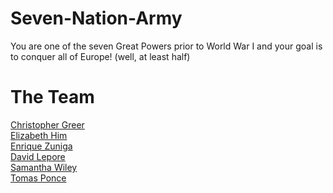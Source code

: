 # Seven-Nation-Army
You are one of the seven Great Powers prior to World War I and your goal is to conquer all of Europe! (well, at least half)

# The Team
[Christopher Greer](https://github.com/BornIncompetence)\
[Elizabeth Him](https://github.com/elizabethhim/)\
[Enrique Zuniga](https://github.com/zuniganoel)\
[David Lepore](https://github.com/Davidlepore)\
[Samantha Wiley](https://github.com/samanthawiley)\
[Tomas Ponce](https://github.com/Ponce-1)
